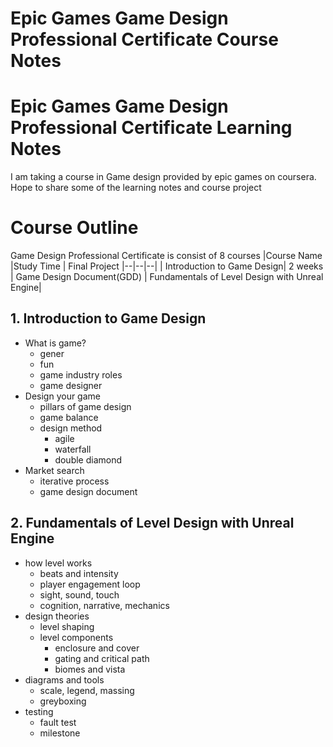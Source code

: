 # Epic Games Game Design Professional Certificate Course Notes
# Epic Games Game Design Professional Certificate Learning Notes

I am taking a course in Game design provided by epic games on coursera. Hope to share some of the learning notes and course project


# Course Outline
Game Design Professional Certificate is consist of 8 courses
|Course Name  |Study Time  | Final Project
|--|--|--|
|  Introduction to Game Design| 2 weeks   | Game Design Document(GDD)
| Fundamentals of Level Design with Unreal Engine| 


## 1. Introduction to Game Design
 - What is game?
	 - gener
	 - fun
	 - game industry roles
	 - game designer
 - Design your game
	 - pillars of game design
	 - game balance
	 - design method
		 - agile
		 - waterfall
		 - double diamond
 - Market search
	 - iterative process
	 - game design document

## 2. Fundamentals of Level Design with Unreal Engine

 - how level works	
	 - beats and intensity
	 - player engagement loop
	 - sight, sound, touch
	 - cognition, narrative, mechanics
 - design theories
	 - level shaping
	 - level components
		 - enclosure and cover
		 - gating and critical path
		 - biomes and vista
 - diagrams and tools
	 - scale, legend, massing
	 - greyboxing
 - testing
	 - 	fault test
	 - milestone
